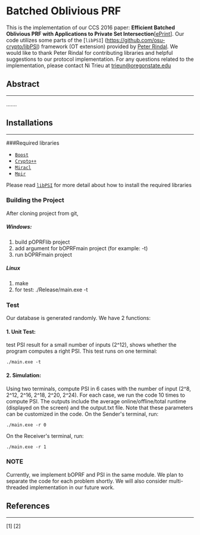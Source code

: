 # Batched Oblivious PRF
This is the implementation of our CCS 2016 paper: **Efficient Batched Oblivious PRF with Applications to Private Set Intersection**[[ePrint](https://...)]. Our code utilizes some parts of the [`libPSI`] (https://github.com/osu-crypto/libPSI) framework (OT extension) provided by [Peter Rindal](http://web.engr.oregonstate.edu/~rindalp/). We would like to thank Peter Rindal for contributing libraries and helpful suggestions to our protocol implementation. For any questions related to the implementation, please contact Ni Trieu at trieun@oregonstate.edu

## Abstract
---
.......

## Installations
---
###Required libraries
  * [`Boost`](https://sourceforge.net/projects/boost/)
  * [`Crypto++`](http://www.cryptopp.com/)
  * [`Miracl`](https://github.com/miracl/MIRACL)
  * [`Mpir`](http://mpir.org/)
  
Please read [`libPSI`](https://github.com/osu-crypto/libPSI) for more detail about how to install the required libraries
### Building the Project
After cloning project from git,
##### Windows:
1. build pOPRFlib project
2. add argument for bOPRFmain project (for example: -t)
3. run bOPRFmain project
 
##### Linux
1. make
2. for test:
	./Release/main.exe -t
	
### Test
Our database is generated randomly. We have 2 functions: 
#### 1. Unit Test: 
test PSI result for a small number of inputs (2^12), shows whether the program computes a right PSI. This test runs on one terminal:

	./main.exe -t
	
#### 2. Simulation: 
Using two terminals, compute PSI in 6 cases with the number of input (2^8, 2^12, 2^16, 2^18, 2^20, 2^24). For each case, we run the code 10 times to compute PSI. The outputs include the average online/offline/total runtime (displayed on the screen) and the output.txt file. Note that these parameters can be customized in the code.
On the Sender's terminal, run:

	./main.exe -r 0
	
On the Receiver's terminal, run:
	
	./main.exe -r 1
### NOTE
Currently, we implement bOPRF and PSI in the same module. We plan to separate the code for each problem shortly. We will also consider multi-threaded implementation in our future work.
## References
---
[1] 
[2]